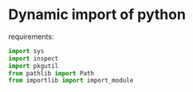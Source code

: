 # Dynamic import of python

requirements:

```python
import sys
import inspect
import pkgutil
from pathlib import Path
from importlib import import_module
```

